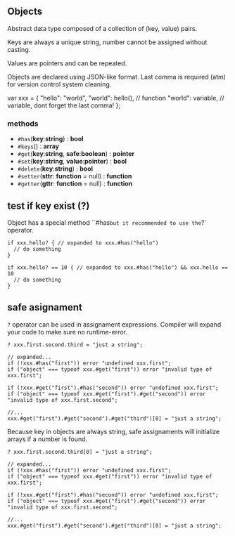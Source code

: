 ## Objects

Abstract data type composed of a collection of (key, value) pairs.

Keys are always a unique string, number cannot be assigned without casting.

Values are pointers and can be repeated.

Objects are declared using JSON-like format.
Last comma is required (atm) for version control system cleaning.

var xxx = {
  "hello": "world",
  "world": hello(), // function
  "world": variable, // variable, dont forget the last comma!
};

### methods
* `#has`(**key**:**string**) : **bool**
* `#keys`() : **array**
* `#get`(**key**:**string**, **safe**:**boolean**) : **pointer**
* `#set`(**key**:**string**, **value**:**pointer**) : **bool**
* `#delete`(**key**:**string**) : **bool**
* `#setter`(**sttr**: **function** = null) : **function**
* `#getter`(**gttr**: **function** = null) : **function**


## test if key exist (?)

Object has a special method ``#has` but it recommended to use the `?` operator.

```
if xxx.hello? { // expanded to xxx.#has("hello")
  // do something
}

if xxx.hello? == 10 { // expanded to xxx.#has("hello") && xxx.hello == 10
  // do something
}
```

## safe asignament

`?` operator can be used in assignament expressions. Compiler will expand your code to make sure no runtime-error.

```
? xxx.first.second.third = "just a string";

// expanded...
if (!xxx.#has("first")) error "undefined xxx.first";
if ("object" === typeof xxx.#get("first")) error "invalid type of xxx.first";

if (!xxx.#get("first").#has("second")) error "undefined xxx.first";
if ("object" === typeof xxx.#get("first").#get("second")) error "invalid type of xxx.first.second";

//...
xxx.#get("first").#get("second").#get("third")[0] = "just a string";
```

Because key in objects are always string, safe assignaments will initialize arrays if a number is found.

```
? xxx.first.second.third[0] = "just a string";

// expanded...
if (!xxx.#has("first")) error "undefined xxx.first";
if ("object" === typeof xxx.#get("first")) error "invalid type of xxx.first";

if (!xxx.#get("first").#has("second")) error "undefined xxx.first";
if ("object" === typeof xxx.#get("first").#get("second")) error "invalid type of xxx.first.second";

//...
xxx.#get("first").#get("second").#get("third")[0] = "just a string";
```


